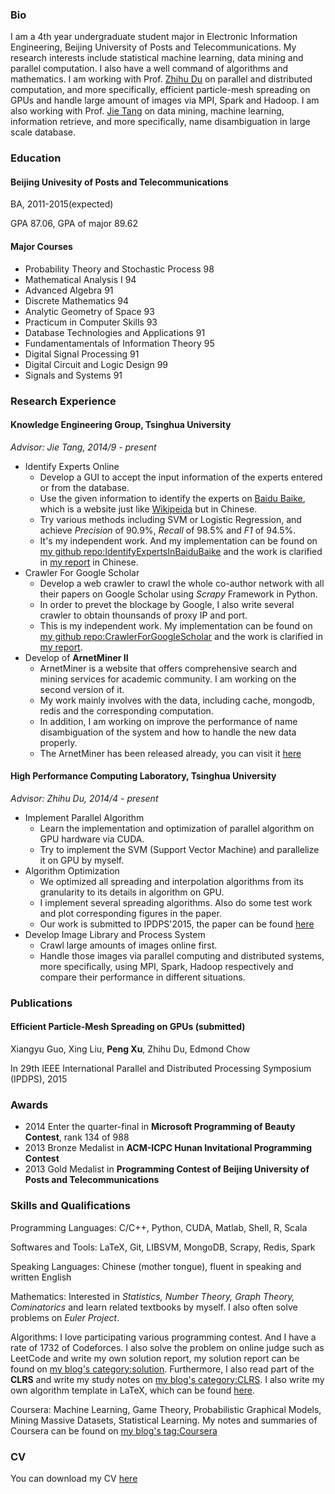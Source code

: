 ### Bio

I am a 4th year undergraduate student major in Electronic Information Engineering, Beijing University of Posts and Telecommunications. My research interests include statistical machine learning, data mining and parallel computation. I also have a well command of algorithms and mathematics. I am working with Prof. [Zhihu Du](http://hpclab.cs.tsinghua.edu.cn/~duzh) on parallel and distributed computation, and more specifically, efficient particle-mesh spreading on GPUs and handle large amount of images via MPI, Spark and Hadoop. I am also working with Prof. [Jie Tang](http://keg.cs.tsinghua.edu.cn/jietang/) on data mining, machine learning, information retrieve, and more specifically, name disambiguation in large scale database.

### Education

#### Beijing Univesity of Posts and Telecommunications

BA, 2011-2015(expected)

GPA 87.06, GPA of major 89.62

#### Major Courses

- Probability Theory and Stochastic Process 98
- Mathematical Analysis I 94
- Advanced Algebra 91
- Discrete Mathematics 94
- Analytic Geometry of Space 93
- Practicum in Computer Skills 93
- Database Technologies and Applications 91
- Fundamentamentals of Information Theory 95
- Digital Signal Processing 91
- Digital Circuit and Logic Design 99
- Signals and Systems 91

### Research Experience

#### Knowledge Engineering Group, Tsinghua University

*Advisor: Jie Tang, 2014/9 - present*

- Identify Experts Online
	- Develop a GUI to accept the input information of the experts entered or from the database.
	- Use the given information to identify the experts on [Baidu Baike](http://baike.baidu.com/), which is a website just like [Wikipeida](http://www.wikipedia.org/) but in Chinese.
	- Try various methods including SVM or Logistic Regression, and achieve *Precision* of 90.9%, *Recall* of 98.5% and *F1* of 94.5%.
	- It's my independent work. And my implementation can be found on [my github repo:IdentifyExpertsInBaiduBaike](http://github.com/billy-inn/IdentifyExpertsInBaiduBaike) and the work is clarified in [my report](http://billy-inn.github.io/Homepage/Identify%20Experts%20In%20Baidu%20Baike.pdf) in Chinese.
- Crawler For Google Scholar
	- Develop a web crawler to crawl the whole co-author network with all their papers on Google Scholar using *Scrapy* Framework in Python. 
	- In order to prevet the blockage by Google, I also write several crawler to obtain thounsands of proxy IP and port.
	- This is my independent work. My implementation can be found on [my github repo:CrawlerForGoogleScholar](http://github.com/billy-inn/CrawlerForGoogleScholar) and the work is clarified in [my report](http://billy-inn.github.io/Homepage/Crawler%20For%20Google%20Scholar.pdf).
- Develop of **ArnetMiner II**
	- ArnetMiner is a website that offers comprehensive search and mining services for academic community. I am working on the second version of it.
	- My work mainly involves with the data, including cache, mongodb, redis and the corresponding computation.
	- In addition, I am working on improve the performance of name disambiguation of the system and how to handle the new data properly.
	- The ArnetMiner has been released already, you can visit it [here](aminer.org)

#### High Performance Computing Laboratory, Tsinghua University

*Advisor: Zhihu Du, 2014/4 - present*

- Implement Parallel Algorithm
	- Learn the implementation and optimization of parallel algorithm on GPU hardware via CUDA.
	- Try to implement the SVM (Support Vector Machine) and parallelize it on GPU by myself.
- Algorithm Optimization
	- We optimized all spreading and interpolation algorithms from its granularity to its details in algorithm on GPU.
	- I implement several spreading algorithms. Also do some test work and plot corresponding figures in the paper.
	- Our work is submitted to IPDPS'2015, the paper can be found [here](http://billy-inn.github.io/Homepage/IPDPS'15.pdf)
- Develop Image Library and Process System
	- Crawl large amounts of images online first.
	- Handle those images via parallel computing and distributed systems, more specifically, using MPI, Spark, Hadoop respectively and compare their performance in different situations.

### Publications

#### Efficient Particle-Mesh Spreading on GPUs (submitted)

Xiangyu Guo, Xing Liu, **Peng Xu**, Zhihu Du, Edmond Chow

In 29th IEEE International Parallel and Distributed Processing Symposium (IPDPS), 2015

### Awards

- 2014 Enter the quarter-final in **Microsoft Programming of Beauty Contest**, rank 134 of 988
- 2013 Bronze Medalist in **ACM-ICPC Hunan Invitational Programming Contest**
- 2013 Gold Medalist in **Programming Contest of Beijing University of Posts and Telecommunications**

### Skills and Qualifications

Programming Languages: C/C++, Python, CUDA, Matlab, Shell, R, Scala

Softwares and Tools: LaTeX, Git, LIBSVM, MongoDB, Scrapy, Redis, Spark 

Speaking Languages: Chinese (mother tongue), fluent in speaking and written English

Mathematics: Interested in *Statistics, Number Theory, Graph Theory, Cominatorics* and learn related textbooks by myself. I also often solve problems on *Euler Project*.

Algorithms: I love participating various programming contest. And I have a rate of 1732 of Codeforces. I also solve the problem on online judge such as LeetCode and write my own solution report, my solution report can be found on [my blog's category:solution](http://billyinn.wordpress.com/category/solutions/). Furthermore, I also read part of the **CLRS** and write my study notes on [my blog's category:CLRS](http://billyinn.wordpress.com/category/algorithms/clrs/). I also write my own algorithm template in LaTeX, which can be found [here](http://billy-inn.github.io/Homepage/my_template_2014:8:7.pdf).

Coursera: Machine Learning, Game Theory, Probabilistic Graphical Models, Mining Massive Datasets, Statistical Learning. My notes and summaries of Coursera can be found on [my blog's tag:Coursera](http://billyinn.wordpress.com/tag/coursera/)

### CV

You can download my CV [here](http://billy-inn.github.io/Homepage/CV-PengXu.pdf)
